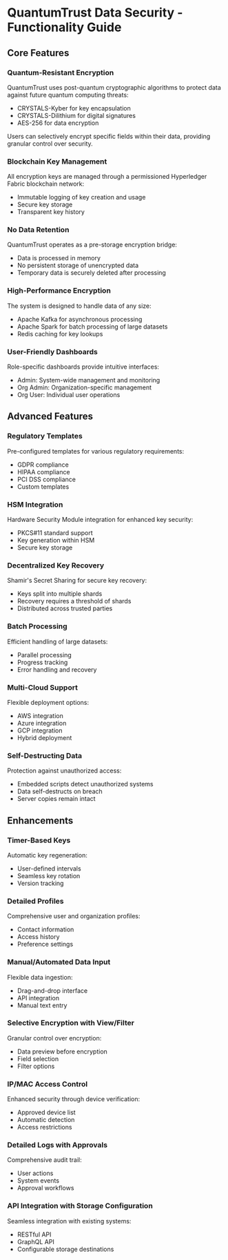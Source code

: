 # QuantumTrust Data Security - Functionality Guide

## Core Features

### Quantum-Resistant Encryption

QuantumTrust uses post-quantum cryptographic algorithms to protect data against future quantum computing threats:

- CRYSTALS-Kyber for key encapsulation
- CRYSTALS-Dilithium for digital signatures
- AES-256 for data encryption

Users can selectively encrypt specific fields within their data, providing granular control over security.

### Blockchain Key Management

All encryption keys are managed through a permissioned Hyperledger Fabric blockchain network:

- Immutable logging of key creation and usage
- Secure key storage
- Transparent key history

### No Data Retention

QuantumTrust operates as a pre-storage encryption bridge:

- Data is processed in memory
- No persistent storage of unencrypted data
- Temporary data is securely deleted after processing

### High-Performance Encryption

The system is designed to handle data of any size:

- Apache Kafka for asynchronous processing
- Apache Spark for batch processing of large datasets
- Redis caching for key lookups

### User-Friendly Dashboards

Role-specific dashboards provide intuitive interfaces:

- Admin: System-wide management and monitoring
- Org Admin: Organization-specific management
- Org User: Individual user operations

## Advanced Features

### Regulatory Templates

Pre-configured templates for various regulatory requirements:

- GDPR compliance
- HIPAA compliance
- PCI DSS compliance
- Custom templates

### HSM Integration

Hardware Security Module integration for enhanced key security:

- PKCS#11 standard support
- Key generation within HSM
- Secure key storage

### Decentralized Key Recovery

Shamir's Secret Sharing for secure key recovery:

- Keys split into multiple shards
- Recovery requires a threshold of shards
- Distributed across trusted parties

### Batch Processing

Efficient handling of large datasets:

- Parallel processing
- Progress tracking
- Error handling and recovery

### Multi-Cloud Support

Flexible deployment options:

- AWS integration
- Azure integration
- GCP integration
- Hybrid deployment

### Self-Destructing Data

Protection against unauthorized access:

- Embedded scripts detect unauthorized systems
- Data self-destructs on breach
- Server copies remain intact

## Enhancements

### Timer-Based Keys

Automatic key regeneration:

- User-defined intervals
- Seamless key rotation
- Version tracking

### Detailed Profiles

Comprehensive user and organization profiles:

- Contact information
- Access history
- Preference settings

### Manual/Automated Data Input

Flexible data ingestion:

- Drag-and-drop interface
- API integration
- Manual text entry

### Selective Encryption with View/Filter

Granular control over encryption:

- Data preview before encryption
- Field selection
- Filter options

### IP/MAC Access Control

Enhanced security through device verification:

- Approved device list
- Automatic detection
- Access restrictions

### Detailed Logs with Approvals

Comprehensive audit trail:

- User actions
- System events
- Approval workflows

### API Integration with Storage Configuration

Seamless integration with existing systems:

- RESTful API
- GraphQL API
- Configurable storage destinations
